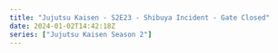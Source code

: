 ```yaml
---
title: "Jujutsu Kaisen - S2E23 - Shibuya Incident - Gate Closed"
date: 2024-01-02T14:42:18Z
series: ["Jujutsu Kaisen Season 2"]
---
```



<mux-player stream-type="on-demand"
  src="https://kp3d-my.sharepoint.com/personal/ryoo_kp3d_onmicrosoft_com/_layouts/15/download.aspx?share=EYjOi2aCNIVNlv_1_Mn6XXYBzbJyIaLXVzxi9EaEgkBwCg" prefer-playback="mse" controls>
  </mux-player>
  
  
  <script src="https://cdn.jsdelivr.net/npm/@mux/mux-player"></script>
  
 <script type="application/ld+json">
 {
  "@context": "https://schema.org/",
  "@type": "VideoObject",
  "name": "Jujutsu Kaisen - S2E23 - Shibuya Incident - Gate Closed",
  "contentUrl": "https://stream.mux.com/kIZB71JtGgXLiHgLW96yeF01paOI1Vr3VH7602Aqfuxzs.m3u8",
  "thumbnailUrl": "https://graph.org/file/fccbbe529105363755e15.jpg?width=314&fit_mode=preserve&time=25",
  "uploadDate": "2023-12-17T02:58:15Z",
}

</script>